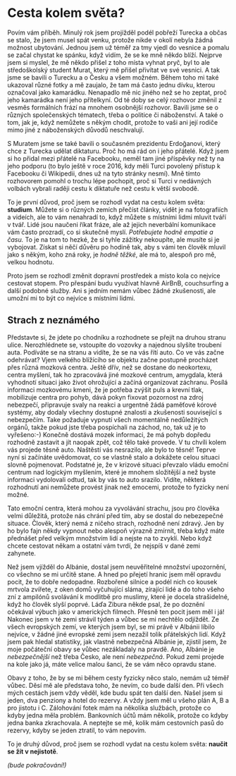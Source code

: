 # Cesta kolem světa?

Povím vám příběh. Minulý rok jsem projížděl podél pobřeží Turecka a občas se stalo, že jsem musel spát venku, protože nikde v okolí nebyla žádná možnost ubytování. Jednou jsem už téměř za tmy vjedl do vesnice a pomalu se začal chystat ke spánku, když vidím, že se ke mně někdo blíží. Nejprve jsem si myslel, že mě někdo přišel z toho místa vyhnat pryč, byl to ale středoškolský student Murat, který mě přišel přivítat ve své vesnici. A tak jsme se bavili o Turecku a o Česku a všem možném. Během toho mi také ukazoval různé fotky a mě zaujalo, že tam má často jednu dívku, kterou označoval jako kamarádku. Nenapadlo mě nic jiného než se ho zeptat, proč jeho kamarádka není jeho přítelkyní. Od té doby se celý rozhovor změnil z vesměs formálních frází na mnohem osobnější rozhovor. Bavili jsme se o různých společenských tématech, třeba o politice či náboženství. A také o tom, jak je, když nemůžete s někým chodit, protože to vaši ani její rodiče mimo jiné z náboženských důvodů neschvalují.

S Muratem jsme se také bavili o současném prezidentu Erdoğanovi, který chce z Turecka udělat diktaturu. Proč ho má rád on i jeho přátelé. Když jsem si ho přidal mezi přátelé na Facebooku, neměl tam jiné příspěvky než ty na jeho podporu \(to bylo ještě v roce 2016, kdy měli Turci povolený přístup k Facebooku či Wikipedii, dnes už na tyto stránky nesmí\). Mně tímto rozhovorem pomohl o trochu lépe pochopit, proč si Turci v nedávných volbách vybrali raději cestu k diktatuře než cestu k větší svobodě.

To je první důvod, proč jsem se rozhodl vydat na cestu kolem světa: **studium**. Můžete si o různých zemích přečíst články, vidět je na fotografiích a videích, ale to vám nenahradí to, když můžete s místními lidmi mluvit tváří v tvář. Lidé jsou naučeni říkat fráze, ale až jejich neverbální komunikace vám často prozradí, co si skutečně myslí. _Potřebujete hodně empatie a času._ To je na tom to hezké, že si tyhle zážitky nekoupíte, ale musíte si je vybojovat. Získat si něčí důvěru po hodině tak, aby s vámi ten člověk mluvil jako s někým, koho zná roky, je _hodně těžké_, ale má to, alespoň pro mě, velkou hodnotu.

Proto jsem se rozhodl změnit dopravní prostředek a místo kola co nejvíce cestovat stopem. Pro přespání budu využívat hlavně AirBnB, couchsurfing a další podobné služby. Ani s jedním nemám vůbec žádné zkušenosti, ale umožní mi to být co nejvíce s místními lidmi.

## Strach z neznámého

Představte si, že jdete po chodníku a rozhodnete se přejít na druhou stranu ulice. Nerozhlédnete se, vstoupíte do vozovky a najednou slyšíte troubení auta. Podíváte se na stranu a vidíte, že se na vás řítí auto. Co ve vás začne odehrávat? Vjem velkého blížícího se objektu začne postupně procházet přes různá mozková centra. Ještě dřív, než se dostane do neokortexu, centra myšlení, tak ho zpracovává jiné mozkové centrum, amygdala, která vyhodnotí situaci jako život ohrožující a začíná organizovat záchranu. Posílá informaci mozkovému kmeni, že je potřeba zvýšit puls a krevní tlak, mobilizuje centra pro pohyb, dává pokyn fixovat pozornost na zdroj nebezpečí, připravuje svaly na reakci a urgentně žádá paměťové kórové systémy, aby dodaly všechny dostupné znalosti a zkušenosti související s nebezpečím. Take požaduje vypnutí všech momentálně nedůležitých orgánů, takže pokud jste třeba pospíchali na záchod, no, tak už je to vyřešeno:-\) Konečně dostává mozek informaci, že má pohyb dopředu rozhodně zastavit a jít naopak zpět, což tělo také provede. V tu chvíli kolem vás projede těsně auto. Naštěstí vás nesrazilo, ale bylo to těsné! Teprve nyní si začínáte uvědomovat, co se vlastně stalo a dokážete celou situaci slovně pojmenovat. Podstatné je, že v krizové situaci převzalo vládu emoční centrum nad logickým myšlením, které je mnohem složitější a než byste informaci vydolovali odtud, tak by vás to auto srazilo. Vidíte, některá rozhodnutí ani nemůžete provést jinak než emocemi, protože to fyzicky není možné.

Tato emoční centra, která mohou za vyvolávání strachu, jsou pro člověka velmi důležitá, protože nás chrání před tím, aby se dostal do nebezepečné situace. Člověk, který nemá z ničeho strach, rozhodně není zdravý. Jen by ho bylo fajn někdy vypnout nebo alespoň výrazně zmírnit, třeba když máte přednášet před velkým množstvím lidí a nejste na to zvyklí. Nebo když chcete cestovat někam a ostatní vám tvrdí, že nejspíš v dané zemi zahynete.

Než jsem vjížděl do Albánie, dostal jsem neuvěřitelné množství upozornění, co všechno se mi určitě stane. A hned po přejetí hranic jsem měl opravdu pocit, že to dobře nedopadne. Rozbořené silnice a podél nich co kousek mrtvola zvířete, z oken domů vyčuhující sláma, zírající lidé a do toho všeho zní z ampilónů svolávání k modlitbě pro muslimy, které je docela strašidelné, když ho člověk slyší poprvé. Láďa Zibura někde psal, že po doznění očekával výbuch jako v amerických filmech. Přesně ten pocit jsem měl i já! Nakonec jsem v té zemi strávil týden a vůbec se mi nechtělo odjíždět. Ze všech evropských zemí, ve kterých jsem byl, se mi právě v Albánii líbilo nejvíce, v žádné jiné evropské zemi jsem nezažil tolik přátelských lidí. Když jsem pak hledal statistiky, jak vlastně nebezpečná Albánie je, zjistil jsem, že moje počáteční obavy se vůbec nezákladaly na pravdě. Ano, Albánie je _nebezpečnější_ než třeba Česko, ale není _nebezpečná_. Pokud zemi projede na kole jako já, máte velice malou šanci, že se vám něco opravdu stane.

Obavy z toho, že by se mi během cesty fyzicky něco stalo, nemám už téměř vůbec. Děsí mě ale představa toho, že nevím, co bude další den. Při všech mých cestách jsem vždy věděl, kde budu spát ten další den. Našel jsem si jeden, dva penziony a hotel do rezervy. A vždy jsem měl u všeho plán A, B a pro jistotu i C. Zálohování fotek mám na několika službách, protože co kdyby jedna měla problém. Bankovních účtů mám několik, protože co kdyby jedna banka zkrachovala. A neptejte se mě, kolik mám cestovních pasů do rezervy, kdyby se jeden ztratil, to vám nepovím.

To je druhý důvod, proč jsem se rozhodl vydat na cestu kolem světa: **naučit se žít v nejistotě**.

_\(bude pokračování!\)_

